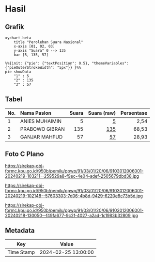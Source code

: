 # Hasil

## Grafik

```mermaid
xychart-beta
    title "Perolehan Suara Nasional"
    x-axis [01, 02, 03]
    y-axis "Suara" 0 --> 135
    bar [5, 135, 57]
```

```mermaid
%%{init: {"pie": {"textPosition": 0.5}, "themeVariables": {"pieOuterStrokeWidth": "5px"}} }%%
pie showData
    "1" : 5
    "2" : 135
    "3" : 57
```

## Tabel

| No. | Nama Paslon    | Suara | Suara (raw) | Persentase |
|:--- |:-------------- | -----:| -----------:| ----------:|
| 1   | ANIES MUHAIMIN | 5     | [5][p-1]    | 2,54       |
| 2   | PRABOWO GIBRAN | 135   | [135][p-2]  | 68,53      |
| 3   | GANJAR MAHFUD  | 57    | [57][p-3]   | 28,93      |


[p-1]: https://github.com/gigit-pemilu/pemilu-2024/blob/main/pilpres/hitung-suara/sub/91-papua/sub/03-jayapura/sub/01-sentani/sub/2006-ilfele/sub/001-tps/sub/paslon-1.txt
[p-2]: https://github.com/gigit-pemilu/pemilu-2024/blob/main/pilpres/hitung-suara/sub/91-papua/sub/03-jayapura/sub/01-sentani/sub/2006-ilfele/sub/001-tps/sub/paslon-2.txt
[p-3]: https://github.com/gigit-pemilu/pemilu-2024/blob/main/pilpres/hitung-suara/sub/91-papua/sub/03-jayapura/sub/01-sentani/sub/2006-ilfele/sub/001-tps/sub/paslon-3.txt

## Foto C Plano

https://sirekap-obj-formc.kpu.go.id/950b/pemilu/ppwp/91/03/01/20/06/9103012006001-20240219-103211--259529a8-f9ec-4e04-adef-2505679dbd38.jpg

https://sirekap-obj-formc.kpu.go.id/950b/pemilu/ppwp/91/03/01/20/06/9103012006001-20240219-102148--57603303-7d06-4b8d-9429-6220e8c73b5d.jpg

https://sirekap-obj-formc.kpu.go.id/950b/pemilu/ppwp/91/03/01/20/06/9103012006001-20240218-130050--f49fa677-9c2f-4027-a2ad-1c1983b32809.jpg


## Metadata

| Key        | Value               |
| ---------- | ------------------- |
| Time Stamp | 2024-02-25 13:00:00 |



